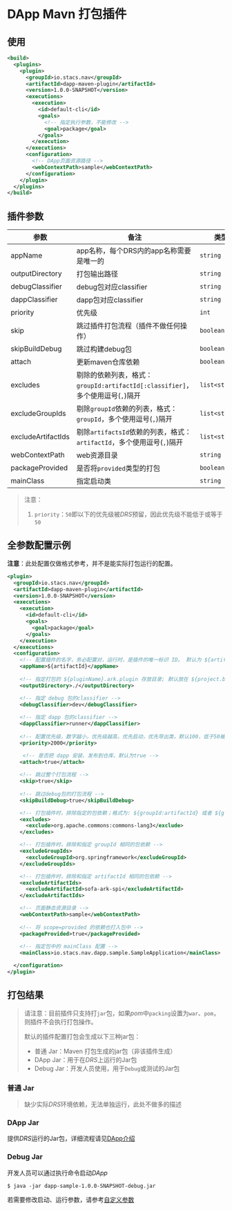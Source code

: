 # DApp Mavn 打包插件 

## 使用

```xml
<build>
  <plugins>
    <plugin>
      <groupId>io.stacs.nav</groupId>
      <artifactId>dapp-maven-plugin</artifactId>
      <version>1.0.0-SNAPSHOT</version>
      <executions>
        <execution>
          <id>default-cli</id>
          <goals>
            <!-- 指定执行参数，不能修改 -->
            <goal>package</goal>
          </goals>
        </execution>
      </executions>
      <configuration>
        <!-- DApp页面资源路径 -->
        <webContextPath>sample</webContextPath>
      </configuration>
    </plugin>
  </plugins>
</build>
```

## 插件参数

| 参数               | 备注                                                         | 类型           | 默认值                     |
| ------------------ | ------------------------------------------------------------ | -------------- | -------------------------- |
| appName            | app名称，每个DRS内的app名称需要是唯一的                      | `string`       | ${artifactId}              |
| outputDirectory    | 打包输出路径                                                 | `string`       | ${project.build.directory} |
| debugClassifier    | debug包对应classifier                                        | `string`       | debug                      |
| dappClassifier     | dapp包对应classifier                                         | `string`       | dapp                       |
| priority           | 优先级                                                       | `int`          | 100                        |
| skip               | 跳过插件打包流程（插件不做任何操作）                         | `boolean`      | false                      |
| skipBuildDebug     | 跳过构建debug包                                              | `boolean`      | false                      |
| attach             | 更新maven仓库依赖                                            | `boolean`      | true                       |
| excludes           | 剔除的依赖列表，格式：`groupId:artifactId[:classifier]`，多个使用逗号(`,`)隔开 | `list<string>` |                            |
| excludeGroupIds    | 剔除`groupId`依赖的列表，格式：`groupId`，多个使用逗号(`,`)隔开 | `list<string>` |                            |
| excludeArtifactIds | 剔除`artifactsId`依赖的列表，格式：`artifactId`，多个使用逗号(`,`)隔开 | `list<string>` |                            |
| webContextPath     | web资源目录                                                  | `string`       | /                          |
| packageProvided    | 是否将`provided`类型的打包                                   | `boolean`      | false                      |
| mainClass          | 指定启动类                                                   | `string`       |                            |

>   注意：
>
>   1.  `priority`：`50`即以下的优先级被*DRS*预留，因此优先级不能低于或等于`50`

## 全参数配置示例

**注意**：此处配置仅做格式参考，并不是能实际打包运行的配置。

```xml
<plugin>
  <groupId>io.stacs.nav</groupId>
  <artifactId>dapp-maven-plugin</artifactId>
  <version>1.0.0-SNAPSHOT</version>
  <executions>
    <execution>
      <id>default-cli</id>
      <goals>
        <goal>package</goal>
      </goals>
    </execution>
  </executions>
  <configuration>
    <!-- 配置插件的名字，务必配置对，运行时，是插件的唯一标识 ID。 默认为 ${artifactId} -->
    <appName>${artifactId}</appName>
    
    <!-- 指定打包的 ${pluginName}.ark.plugin 存放目录; 默认放在 ${project.build.directory} -->
    <outputDirectory>./</outputDirectory>

    <!-- 指定 debug 包的classifier -->
    <debugClassifier>dev</debugClassifier>
    
    <!-- 指定 dapp 包的classifier -->
    <dappClassifier>runner</dappClassifier>
    
    <!-- 配置优先级，数字越小，优先级越高，优先启动，优先导出类，默认100，低于50被DRS预留，DApp不能使用 -->
    <priority>2000</priority>

     <!-- 是否把 dapp 安装、发布到仓库，默认为true -->
    <attach>true</attach>
    
    <!-- 跳过整个打包流程 -->
    <skip>true</skip>
    
    <!-- 跳过debug包的打包流程 -->
    <skipBuildDebug>true</skipBuildDebug>

    <!-- 打包插件时，排除指定的包依赖；格式为: ${groupId:artifactId} 或者 ${groupId:artifactId:classifier} -->
    <excludes>
      <exclude>org.apache.commons:commons-lang3</exclude>
    </excludes>

    <!-- 打包插件时，排除和指定 groupId 相同的包依赖 -->
    <excludeGroupIds>
      <excludeGroupId>org.springframework</excludeGroupId>
    </excludeGroupIds>

    <!-- 打包插件时，排除和指定 artifactId 相同的包依赖 -->
    <excludeArtifactIds>
      <excludeArtifactId>sofa-ark-spi</excludeArtifactId>
    </excludeArtifactIds>

    <!-- 页面静态资源目录 -->
    <webContextPath>sample</webContextPath>
    
    <!-- 将 scope=provided 的依赖也打入包中 -->
    <packageProvided>true</packageProvided>
    
    <!-- 指定包中的 mainClass 配置 -->
    <mainClass>io.stacs.nav.dapp.sample.SampleApplication</mainClass>

  </configuration>
</plugin>
```

## 打包结果

>   请注意：目前插件只支持打`jar`包，如果*pom*中`packing`设置为`war`、`pom`，则插件不会执行打包操作。
>
>   默认的插件配置打包会生成以下三种jar包：
>
>   *   普通 Jar：Maven 打包生成的jar包（非该插件生成）
>   *   DApp Jar：用于在*DRS*上运行的Jar包
>   *   Debug Jar：开发人员使用，用于`Debug`或测试的Jar包

### 普通 Jar

>   缺少实际*DRS*环境依赖，无法单独运行，此处不做多的描述

### DApp Jar

提供*DRS*运行的Jar包，详细流程请见[DApp介绍]

### Debug Jar

开发人员可以通过执行命令启动*DApp*

```shell
$ java -jar dapp-sample-1.0.0-SNAPSHOT-debug.jar
```

若需要修改启动、运行参数，请参考[自定义参数]



[DApp介绍]: ../design/dapp.md	"什么是DApp"
[自定义参数]: custom-params.md	"自定义参数"
